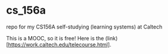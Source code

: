 # cs_156a
repo for my CS156A self-studying (learning systems) at Caltech

This is a MOOC, so it is free! Here is the (link)[https://work.caltech.edu/telecourse.html].
